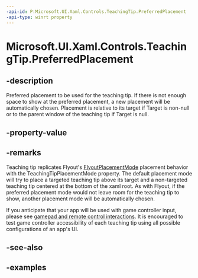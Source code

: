 ```yaml
---
-api-id: P:Microsoft.UI.Xaml.Controls.TeachingTip.PreferredPlacement
-api-type: winrt property
---
```


# Microsoft.UI.Xaml.Controls.TeachingTip.PreferredPlacement

<!--
public Microsoft.UI.Xaml.Controls.TeachingTipPlacementMode PreferredPlacement { get; set; }
-->

## -description

Preferred placement to be used for the teaching tip. If there is not enough space to show at the preferred placement, a new placement will be automatically chosen. 
Placement is relative to its target if Target is non-null or to the parent window of the teaching tip if Target is null.

## -property-value

## -remarks

Teaching tip replicates Flyout's [FlyoutPlacementMode](/uwp/api/Windows.UI.Xaml.Controls.Primitives.FlyoutPlacementMode) placement behavior with the TeachingTipPlacementMode property. The default placement mode will try to place a targeted teaching tip above its target and a non-targeted teaching tip centered at the bottom of the xaml root. As with Flyout, if the preferred placement mode would not leave room for the teaching tip to show, another placement mode will be automatically chosen. 

If you anticipate that your app will be used with game controller input, please see [gamepad and remote control interactions](/windows/apps/design/input/gamepad-and-remote-interactions#xy-focus-navigation-and-interaction). It is encouraged to test game controller accessibility of each teaching tip using all possible configurations of an app's UI.

## -see-also

## -examples

